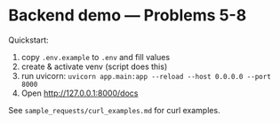 # Backend demo — Problems 5-8

Quickstart:
1. copy `.env.example` to `.env` and fill values
2. create & activate venv (script does this)
3. run uvicorn: `uvicorn app.main:app --reload --host 0.0.0.0 --port 8000`
4. Open http://127.0.0.1:8000/docs

See `sample_requests/curl_examples.md` for curl examples.
